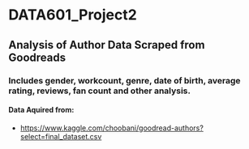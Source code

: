 # DATA601_Project2
## Analysis of Author Data Scraped from Goodreads
### Includes gender, workcount, genre, date of birth, average rating, reviews, fan count and other analysis.
#### Data Aquired from:
- https://www.kaggle.com/choobani/goodread-authors?select=final_dataset.csv
